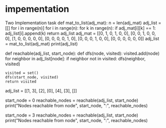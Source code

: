 # impementation
Two Implementation task
def mat_to_list(adj_mat):
    n = len(adj_mat)
    adj_list = [[] for i in range(n)]
    for i in range(n):
        for k in range(n):
            if adj_mat[i][k] == 1:
                adj_list[i].append(k)
    return adj_list
adj_mat =   [[0, 1, 0, 1, 0, 0],
             [0, 0, 1, 0, 0, 0],
             [1, 0, 0, 0, 0, 0],
             [0, 0, 0, 0, 1, 0],
             [0, 0, 0, 1, 0, 0],
             [0, 0, 0, 0, 0, 0]]
adj_list = mat_to_list(adj_mat)
print(adj_list)

def reachable(adj_list, start_node):
    def dfs(node, visited):
        visited.add(node)
        for neighbor in adj_list[node]:
            if neighbor not in visited:
                dfs(neighbor, visited)
                
    visited = set()
    dfs(start_node, visited)
    return visited

adj_list = [[1, 3], [2], [0], [4], [3], []]

start_node = 0
reachable_nodes = reachable(adj_list, start_node)
print("Nodes reachable from node", start_node, ":", reachable_nodes)

start_node = 3
reachable_nodes = reachable(adj_list, start_node)
print("Nodes reachable from node", start_node, ":", reachable_nodes)
